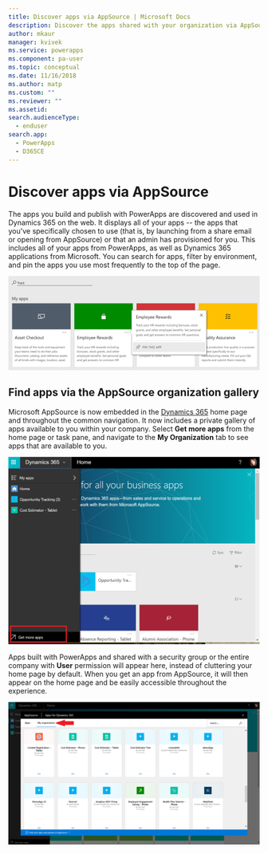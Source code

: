 ```yaml
---
title: Discover apps via AppSource | Microsoft Docs
description: Discover the apps shared with your organization via AppSource
author: mkaur
manager: kvivek
ms.service: powerapps
ms.component: pa-user
ms.topic: conceptual
ms.date: 11/16/2018
ms.author: matp
ms.custom: ""
ms.reviewer: ""
ms.assetid: 
search.audienceType: 
  - enduser
search.app: 
  - PowerApps
  - D365CE
---
```


# Discover apps via AppSource
The apps you build and publish with PowerApps are discovered and used in Dynamics 365 on the web. It displays all of your apps -- the apps that you've specifically chosen to use (that is, by launching from a share email or opening from AppSource) or that an admin has provisioned for you. This includes all of your apps from PowerApps, as well as Dynamics 365 applications from Microsoft. You can search for apps, filter by environment, and pin the apps you use most frequently to the top of the page.

  ![Apps on Dynamics 365](./media/app-source/apps-dynamics365.png)

## Find apps via the AppSource organization gallery
Microsoft AppSource is now embedded in the [Dynamics 365](https://home.dynamics.com) home page and throughout the common navigation. It now includes a private gallery of apps available to you within your company. Select **Get more apps** from the home page or task pane, and navigate to the **My Organization** tab to see apps that are available to you.

![Apps on Dynamics 365](./media/app-source/getmoreapps.png)

Apps built with PowerApps and shared with a security group or the entire company with **User** permission will appear here, instead of cluttering your home page by default. When you get an app from AppSource, it will then appear on the home page and be easily accessible throughout the experience.

  ![Apps on Dynamics 365](./media/app-source/appsource.png)
